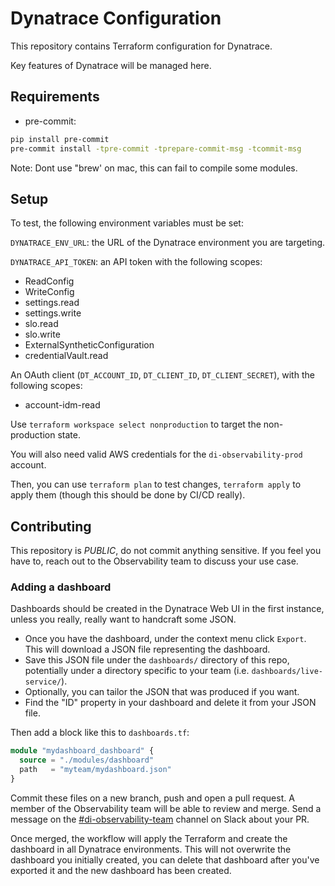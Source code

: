 # Dynatrace Configuration

This repository contains Terraform configuration for Dynatrace.

Key features of Dynatrace will be managed here.

## Requirements
- pre-commit:

```bash
pip install pre-commit
pre-commit install -tpre-commit -tprepare-commit-msg -tcommit-msg
```
Note: Dont use "brew' on mac, this can fail to compile some modules.

## Setup

To test, the following environment variables must be set:

`DYNATRACE_ENV_URL`: the URL of the Dynatrace environment you are targeting.

`DYNATRACE_API_TOKEN`: an API token with the following scopes:

- ReadConfig
- WriteConfig
- settings.read
- settings.write
- slo.read
- slo.write
- ExternalSyntheticConfiguration
- credentialVault.read

An OAuth client (`DT_ACCOUNT_ID`, `DT_CLIENT_ID`, `DT_CLIENT_SECRET`), with the following scopes:

- account-idm-read

Use `terraform workspace select nonproduction` to target the non-production state.

You will also need valid AWS credentials for the `di-observability-prod` account.

Then, you can use `terraform plan` to test changes, `terraform apply` to apply them (though this should be done by CI/CD really).

## Contributing

This repository is *PUBLIC*, do not commit anything sensitive. If you feel you have to, reach out to the Observability team to discuss your use case.

### Adding a dashboard

Dashboards should be created in the Dynatrace Web UI in the first instance, unless you really, really want to handcraft some JSON.

- Once you have the dashboard, under the context menu click `Export`. This will download a JSON file representing the dashboard.
- Save this JSON file under the `dashboards/` directory of this repo, potentially under a directory specific to your team (i.e. `dashboards/live-service/`).
- Optionally, you can tailor the JSON that was produced if you want.
- Find the "ID" property in your dashboard and delete it from your JSON file. 

Then add a block like this to `dashboards.tf`:

```terraform
module "mydashboard_dashboard" {
  source = "./modules/dashboard"
  path   = "myteam/mydashboard.json"
}
```

Commit these files on a new branch, push and open a pull request. A member of the Observability team will be able to review and merge. Send a message on the [#di-observability-team](https://gds.slack.com/archives/C04UF0B02NR) channel on Slack about your PR.

Once merged, the workflow will apply the Terraform and create the dashboard in all Dynatrace environments. This will not overwrite the dashboard you initially created, you can delete that dashboard after you've exported it and the new dashboard has been created.
